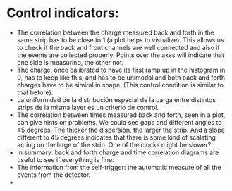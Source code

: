# Control indicators:
- The correlation between the charge measured back and forth in the same strip has to be close to 1 (a plot helps to visualize). This allows us to check if the back and front channels are well connected and also if the events are collected properly. Points over the axes will indicate that one side is measuring, the other not.
- The charge, once calibrated to have its first ramp up in the histogram in 0, has to keep like this, and has to be unimodal and both back and forth charges have to be simiral in shape. (This control condition is similar to that before).
- La uniformidad de la distribución espacial de la carga entre distintos strips de la misma layer es un criterio de control.
- The correlation between times measured back and forth, seen in a plot, can give hints on problems. We could see gaps and different angles to 45 degrees. The thicker the dispersion, the larger the strip. And a slope different to 45 degrees indicates that there is some kind of scalating acting on the large of the strip. One of the clocks might be slower?
- In summary: back and forth charge and time correlation diagrams are useful to see if everything is fine.
- The information from the self-trigger: the automatic measure of all the events from the detector.
- 

